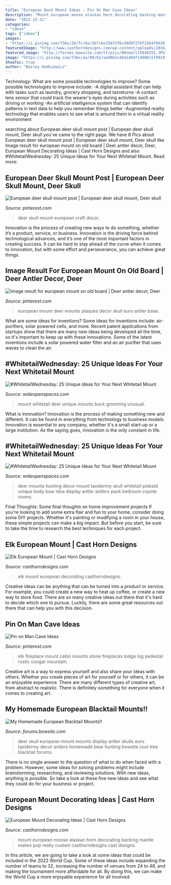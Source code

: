 ```yaml
---
title: "European Buck Mount Ideas : Pin On Man Cave Ideas"
description: "Mount european moose alaskan horn decorating backing mantle makes pop really custom casthorndesigns cast designs"
date: "2022-12-21"
categories:
- "ideas"
tags: ["ideas"]
images:
- "https://i.pinimg.com/736x/2b/fc/be/2bfcbe256f2f6cd9d9f276f236476620.jpg"
featuredImage: "http://www.casthorndesigns.com/wp-content/uploads/2016/03/European-Alaskan-Moose-Mount.jpg"
featured_image: "http://forums.bowsite.com/tf/pics/00small15946255.JPG"
image: "https://i.pinimg.com/736x/aa/90/62/aa9062cdbd1d0df14980c5f091910afc.jpg"
ShowToc: true
author: "Bailey Hodkiewicz"
---
```



Technology: What are some possible technologies to improve?
Some possible technologies to improve include: 
-A digital assistant that can help with tasks such as laundry, grocery shopping, and taxreturns 
-A contact lens sensor that could track the wearer's eyes during activities such as driving or working 
-An artificial intelligence system that can identify patterns in text data to help you remember things better 
-Augmented reality technology that enables users to see what is around them in a virtual reality environment

	

		
searching about European deer skull mount post | European deer skull mount, Deer skull you've came to the right page. We have 8 Pics about European deer skull mount post | European deer skull mount, Deer skull like Image result for european mount on old board | Deer antler decor, Deer, European Mount Decorating Ideas | Cast Horn Designs and also #WhitetailWednesday: 25 Unique Ideas for Your Next Whitetail Mount. Read more:
		
    
## European Deer Skull Mount Post | European Deer Skull Mount, Deer Skull

<img loading=lazy src="https://i.pinimg.com/736x/aa/90/62/aa9062cdbd1d0df14980c5f091910afc.jpg" onerror="this.onerror=null;this.src='https://tse4.mm.bing.net/th?id=OIP.UKNrESDFVEQsBlCfTsS9GQHaJ4&amp;pid=15.1';" alt="European deer skull mount post | European deer skull mount, Deer skull">

_Source: pinterest.com_

>deer skull mount european craft decor. 

	

Innovation is the process of creating new ways to do something, whether it’s a product, service, or business. Innovation is the driving force behind technological advances, and it’s one of the most important factors in creating success. It can be hard to stay ahead of the curve when it comes to innovation, but with some effort and perseverance, you can achieve great things.

    
## Image Result For European Mount On Old Board | Deer Antler Decor, Deer

<img loading=lazy src="https://i.pinimg.com/736x/2b/fc/be/2bfcbe256f2f6cd9d9f276f236476620.jpg" onerror="this.onerror=null;this.src='https://tse3.mm.bing.net/th?id=OIP.zkJgQNiE0zNHBlqLaSiU0QHaJ3&amp;pid=15.1';" alt="Image result for european mount on old board | Deer antler decor, Deer">

_Source: pinterest.com_

>european mount deer mounts plaques decor skull euro antler base. 

	

What are some ideas for inventions?
Some ideas for inventions include: air-purifiers, solar powered cells, and more. Recent patent applications from startups show that there are many new ideas being developed all the time, so it's important to keep up with these innovations. Some of the latest inventions include a solar powered water filter and an air purifier that uses waves to clean the air.

    
## #WhitetailWednesday: 25 Unique Ideas For Your Next Whitetail Mount

<img loading=lazy src="http://cdn0.wideopenspaces.com/wp-content/uploads/2018/07/groomingmount1.jpg" onerror="this.onerror=null;this.src='https://tse4.mm.bing.net/th?id=OIP.sEXhCN4ZUk-AuLJMSeOlzwHaKa&amp;pid=15.1';" alt="#WhitetailWednesday: 25 Unique Ideas for Your Next Whitetail Mount">

_Source: wideopenspaces.com_

>mount whitetail deer unique mounts buck grooming unusual. 

	

What is innovation?
Innovation is the process of making something new and different. It can be found in everything from technology to business models. Innovation is essential to any company, whether it's a small start-up or a large institution. As the saying goes, innovation is the only constant in life.

    
## #WhitetailWednesday: 25 Unique Ideas For Your Next Whitetail Mount

<img loading=lazy src="http://cdn0.wideopenspaces.com/wp-content/uploads/2018/07/piebaldmount1.jpg" onerror="this.onerror=null;this.src='https://tse3.mm.bing.net/th?id=OIP.P4ujknv8YS0RnV3t2pJQugHaJ4&amp;pid=15.1';" alt="#WhitetailWednesday: 25 Unique Ideas for Your Next Whitetail Mount">

_Source: wideopenspaces.com_

>deer mounts hunting decor mount taxidermy skull whitetail piebald unique body bow idea display antler antlers pack bedroom coyote rooms. 

	

Final Thoughts: Some final thoughts on home improvement projects
If you're looking to add some extra flair and fun to your home, consider doing some DIY projects. Whether it's painting or modifying a room in your house, these simple projects can make a big impact. But before you start, be sure to take the time to research the best techniques for each project.

    
## Elk European Mount | Cast Horn Designs

<img loading=lazy src="http://www.casthorndesigns.com/wp-content/uploads/2015/01/bobandkristengaddiswm.jpg" onerror="this.onerror=null;this.src='https://tse4.mm.bing.net/th?id=OIP.Noqyy7Se9F3_TtD8hSsHmgHaJ4&amp;pid=15.1';" alt="Elk European Mount | Cast Horn Designs">

_Source: casthorndesigns.com_

>elk mount european decorating casthorndesigns. 

	

Creative ideas can be anything that can be turned into a product or service. For example, you could create a new way to heat up coffee, or create a new way to store food. There are so many creative ideas out there that it's hard to decide which one to pursue. Luckily, there are some great resources out there that can help you with this decision.

    
## Pin On Man Cave Ideas

<img loading=lazy src="https://i.pinimg.com/736x/77/cb/b7/77cbb7309333ef80e7f5d60d85b8ec8e--cabin-fireplace-fireplace-ideas.jpg" onerror="this.onerror=null;this.src='https://tse1.mm.bing.net/th?id=OIP.PCk9rOjAhdjnn-gxgqojmgHaJa&amp;pid=15.1';" alt="Pin on Man Cave Ideas">

_Source: pinterest.com_

>elk fireplace mount cabin mounts stone fireplaces lodge log pedestal rustic cougar mountain. 

	

Creative art is a way to express yourself and also share your ideas with others. Whether you create pieces of art for yourself or for others, it can be an enjoyable experience. There are many different types of creative art, from abstract to realistic. There is definitely something for everyone when it comes to creating art.

    
## My Homemade European Blacktail Mounts!!

<img loading=lazy src="http://forums.bowsite.com/tf/pics/00small15946255.JPG" onerror="this.onerror=null;this.src='https://tse4.mm.bing.net/th?id=OIP.rJvB2iJ3AgRoJVS_BECRrAHaLY&amp;pid=15.1';" alt="My Homemade European Blacktail Mounts!!">

_Source: forums.bowsite.com_

>deer skull european mount mounts display antler skulls euro taxidermy decor antlers homemade bear hunting bowsite cool tree blacktail forums. 

	

There is no single answer to the question of what to do when faced with a problem. However, some ideas for solving problems might include brainstorming, researching, and reviewing solutions. With new ideas, anything is possible. So take a look at these five new ideas and see what they could do for your business or project.

    
## European Mount Decorating Ideas | Cast Horn Designs

<img loading=lazy src="http://www.casthorndesigns.com/wp-content/uploads/2016/03/European-Alaskan-Moose-Mount.jpg" onerror="this.onerror=null;this.src='https://tse4.mm.bing.net/th?id=OIP.GkhzxUnAZiMeBWPziEv1aQHaJ4&amp;pid=15.1';" alt="European Mount Decorating Ideas | Cast Horn Designs">

_Source: casthorndesigns.com_

>mount european moose alaskan horn decorating backing mantle makes pop really custom casthorndesigns cast designs. 

	

In this article, we are going to take a look at some ideas that could be included in the 2022 World Cup. Some of these ideas include expanding the number of teams to 32, increasing the number of venues from 24 to 48, and making the tournament more affordable for all. By doing this, we can make the World Cup a more enjoyable experience for all involved.

